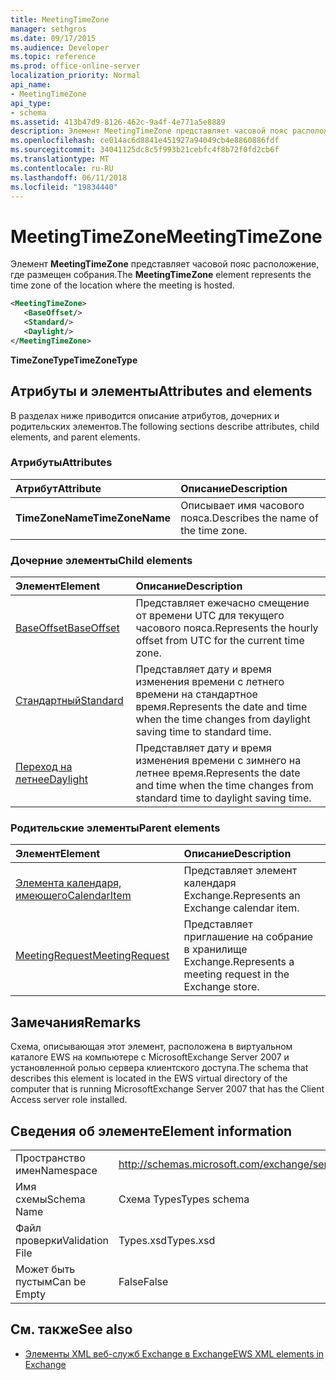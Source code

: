 ```yaml
---
title: MeetingTimeZone
manager: sethgros
ms.date: 09/17/2015
ms.audience: Developer
ms.topic: reference
ms.prod: office-online-server
localization_priority: Normal
api_name:
- MeetingTimeZone
api_type:
- schema
ms.assetid: 413b47d9-8126-462c-9a4f-4e771a5e8889
description: Элемент MeetingTimeZone представляет часовой пояс расположение, где размещен собрания.
ms.openlocfilehash: ce014ac6d8841e451927a94049cb4e8860886fdf
ms.sourcegitcommit: 34041125dc8c5f993b21cebfc4f8b72f0fd2cb6f
ms.translationtype: MT
ms.contentlocale: ru-RU
ms.lasthandoff: 06/11/2018
ms.locfileid: "19834440"
---
```

# <a name="meetingtimezone"></a><span data-ttu-id="fdae1-103">MeetingTimeZone</span><span class="sxs-lookup"><span data-stu-id="fdae1-103">MeetingTimeZone</span></span>

<span data-ttu-id="fdae1-104">Элемент **MeetingTimeZone** представляет часовой пояс расположение, где размещен собрания.</span><span class="sxs-lookup"><span data-stu-id="fdae1-104">The **MeetingTimeZone** element represents the time zone of the location where the meeting is hosted.</span></span> 
  
```xml
<MeetingTimeZone>
   <BaseOffset/>
   <Standard/>
   <Daylight/>
</MeetingTimeZone>
```

 <span data-ttu-id="fdae1-105">**TimeZoneType**</span><span class="sxs-lookup"><span data-stu-id="fdae1-105">**TimeZoneType**</span></span>
## <a name="attributes-and-elements"></a><span data-ttu-id="fdae1-106">Атрибуты и элементы</span><span class="sxs-lookup"><span data-stu-id="fdae1-106">Attributes and elements</span></span>

<span data-ttu-id="fdae1-107">В разделах ниже приводится описание атрибутов, дочерних и родительских элементов.</span><span class="sxs-lookup"><span data-stu-id="fdae1-107">The following sections describe attributes, child elements, and parent elements.</span></span>
  
### <a name="attributes"></a><span data-ttu-id="fdae1-108">Атрибуты</span><span class="sxs-lookup"><span data-stu-id="fdae1-108">Attributes</span></span>

|<span data-ttu-id="fdae1-109">**Атрибут**</span><span class="sxs-lookup"><span data-stu-id="fdae1-109">**Attribute**</span></span>|<span data-ttu-id="fdae1-110">**Описание**</span><span class="sxs-lookup"><span data-stu-id="fdae1-110">**Description**</span></span>|
|:-----|:-----|
|<span data-ttu-id="fdae1-111">**TimeZoneName**</span><span class="sxs-lookup"><span data-stu-id="fdae1-111">**TimeZoneName**</span></span> <br/> |<span data-ttu-id="fdae1-112">Описывает имя часового пояса.</span><span class="sxs-lookup"><span data-stu-id="fdae1-112">Describes the name of the time zone.</span></span>  <br/> |
   
### <a name="child-elements"></a><span data-ttu-id="fdae1-113">Дочерние элементы</span><span class="sxs-lookup"><span data-stu-id="fdae1-113">Child elements</span></span>

|<span data-ttu-id="fdae1-114">**Элемент**</span><span class="sxs-lookup"><span data-stu-id="fdae1-114">**Element**</span></span>|<span data-ttu-id="fdae1-115">**Описание**</span><span class="sxs-lookup"><span data-stu-id="fdae1-115">**Description**</span></span>|
|:-----|:-----|
|[<span data-ttu-id="fdae1-116">BaseOffset</span><span class="sxs-lookup"><span data-stu-id="fdae1-116">BaseOffset</span></span>](baseoffset.md) <br/> |<span data-ttu-id="fdae1-117">Представляет ежечасно смещение от времени UTC для текущего часового пояса.</span><span class="sxs-lookup"><span data-stu-id="fdae1-117">Represents the hourly offset from UTC for the current time zone.</span></span>  <br/> |
|[<span data-ttu-id="fdae1-118">Стандартный</span><span class="sxs-lookup"><span data-stu-id="fdae1-118">Standard</span></span>](standard.md) <br/> |<span data-ttu-id="fdae1-119">Представляет дату и время изменения времени с летнего времени на стандартное время.</span><span class="sxs-lookup"><span data-stu-id="fdae1-119">Represents the date and time when the time changes from daylight saving time to standard time.</span></span>  <br/> |
|[<span data-ttu-id="fdae1-120">Переход на летнее</span><span class="sxs-lookup"><span data-stu-id="fdae1-120">Daylight</span></span>](daylight.md) <br/> |<span data-ttu-id="fdae1-121">Представляет дату и время изменения времени с зимнего на летнее время.</span><span class="sxs-lookup"><span data-stu-id="fdae1-121">Represents the date and time when the time changes from standard time to daylight saving time.</span></span>  <br/> |
   
### <a name="parent-elements"></a><span data-ttu-id="fdae1-122">Родительские элементы</span><span class="sxs-lookup"><span data-stu-id="fdae1-122">Parent elements</span></span>

|<span data-ttu-id="fdae1-123">**Элемент**</span><span class="sxs-lookup"><span data-stu-id="fdae1-123">**Element**</span></span>|<span data-ttu-id="fdae1-124">**Описание**</span><span class="sxs-lookup"><span data-stu-id="fdae1-124">**Description**</span></span>|
|:-----|:-----|
|[<span data-ttu-id="fdae1-125">Элемента календаря, имеющего</span><span class="sxs-lookup"><span data-stu-id="fdae1-125">CalendarItem</span></span>](calendaritem.md) <br/> |<span data-ttu-id="fdae1-126">Представляет элемент календаря Exchange.</span><span class="sxs-lookup"><span data-stu-id="fdae1-126">Represents an Exchange calendar item.</span></span>  <br/> |
|[<span data-ttu-id="fdae1-127">MeetingRequest</span><span class="sxs-lookup"><span data-stu-id="fdae1-127">MeetingRequest</span></span>](meetingrequest.md) <br/> |<span data-ttu-id="fdae1-128">Представляет приглашение на собрание в хранилище Exchange.</span><span class="sxs-lookup"><span data-stu-id="fdae1-128">Represents a meeting request in the Exchange store.</span></span>  <br/> |
   
## <a name="remarks"></a><span data-ttu-id="fdae1-129">Замечания</span><span class="sxs-lookup"><span data-stu-id="fdae1-129">Remarks</span></span>

<span data-ttu-id="fdae1-130">Схема, описывающая этот элемент, расположена в виртуальном каталоге EWS на компьютере с MicrosoftExchange Server 2007 и установленной ролью сервера клиентского доступа.</span><span class="sxs-lookup"><span data-stu-id="fdae1-130">The schema that describes this element is located in the EWS virtual directory of the computer that is running MicrosoftExchange Server 2007 that has the Client Access server role installed.</span></span>
  
## <a name="element-information"></a><span data-ttu-id="fdae1-131">Сведения об элементе</span><span class="sxs-lookup"><span data-stu-id="fdae1-131">Element information</span></span>

|||
|:-----|:-----|
|<span data-ttu-id="fdae1-132">Пространство имен</span><span class="sxs-lookup"><span data-stu-id="fdae1-132">Namespace</span></span>  <br/> |http://schemas.microsoft.com/exchange/services/2006/types  <br/> |
|<span data-ttu-id="fdae1-133">Имя схемы</span><span class="sxs-lookup"><span data-stu-id="fdae1-133">Schema Name</span></span>  <br/> |<span data-ttu-id="fdae1-134">Схема Types</span><span class="sxs-lookup"><span data-stu-id="fdae1-134">Types schema</span></span>  <br/> |
|<span data-ttu-id="fdae1-135">Файл проверки</span><span class="sxs-lookup"><span data-stu-id="fdae1-135">Validation File</span></span>  <br/> |<span data-ttu-id="fdae1-136">Types.xsd</span><span class="sxs-lookup"><span data-stu-id="fdae1-136">Types.xsd</span></span>  <br/> |
|<span data-ttu-id="fdae1-137">Может быть пустым</span><span class="sxs-lookup"><span data-stu-id="fdae1-137">Can be Empty</span></span>  <br/> |<span data-ttu-id="fdae1-138">False</span><span class="sxs-lookup"><span data-stu-id="fdae1-138">False</span></span>  <br/> |
   
## <a name="see-also"></a><span data-ttu-id="fdae1-139">См. также</span><span class="sxs-lookup"><span data-stu-id="fdae1-139">See also</span></span>



- [<span data-ttu-id="fdae1-140">Элементы XML веб-служб Exchange в Exchange</span><span class="sxs-lookup"><span data-stu-id="fdae1-140">EWS XML elements in Exchange</span></span>](ews-xml-elements-in-exchange.md)

